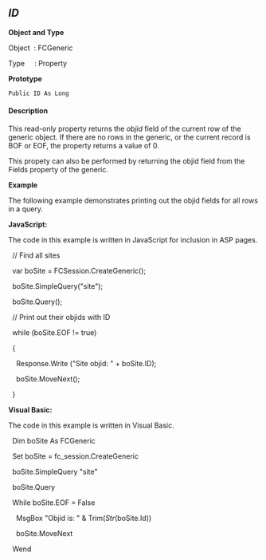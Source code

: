 _ID_
----

**Object and Type**

Object  : FCGeneric

Type     : Property

**Prototype**

```
Public ID As Long
```

#### Description

This read-only property returns the _objid_ field of the current row of the generic object. If there are no rows in the generic, or the current record is BOF or EOF, the property returns a value of 0.

This propety can also be performed by returning the objid field from the Fields property of the generic.

**Example**

The following example demonstrates printing out the objid fields for all rows in a query.

**JavaScript:**

The code in this example is written in JavaScript for inclusion in ASP pages.

  // Find all sites

  var boSite = FCSession.CreateGeneric();

  boSite.SimpleQuery("site");

  boSite.Query();

  // Print out their objids with ID

  while (boSite.EOF != true)

  {

    Response.Write ("Site objid: " + boSite.ID);

    boSite.MoveNext();

  }

**Visual Basic:**

The code in this example is written in Visual Basic.

  Dim boSite As FCGeneric

  Set boSite = fc_session.CreateGeneric

  boSite.SimpleQuery "site"

  boSite.Query

  While boSite.EOF = False

    MsgBox "Objid is: " & Trim$(Str$(boSite.Id))

    boSite.MoveNext

  Wend
